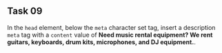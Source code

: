 ## Task 09
In the `head` element, below the `meta` character set tag, insert a description `meta` tag with a `content` value of **Need music rental equipment? We rent guitars, keyboards, drum kits, microphones, and DJ equipment.**.
 